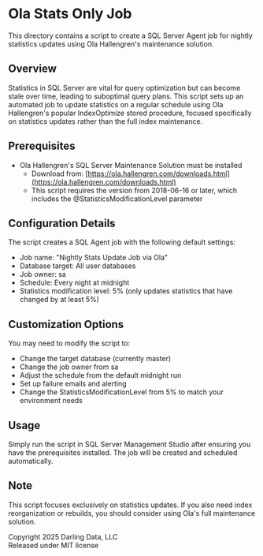 # Ola Stats Only Job

This directory contains a script to create a SQL Server Agent job for nightly statistics updates using Ola Hallengren's maintenance solution.

## Overview

Statistics in SQL Server are vital for query optimization but can become stale over time, leading to suboptimal query plans. This script sets up an automated job to update statistics on a regular schedule using Ola Hallengren's popular IndexOptimize stored procedure, focused specifically on statistics updates rather than the full index maintenance.

## Prerequisites

- Ola Hallengren's SQL Server Maintenance Solution must be installed
  - Download from: [https://ola.hallengren.com/downloads.html](https://ola.hallengren.com/downloads.html)
  - This script requires the version from 2018-06-16 or later, which includes the @StatisticsModificationLevel parameter

## Configuration Details

The script creates a SQL Agent job with the following default settings:
- Job name: "Nightly Stats Update Job via Ola"
- Database target: All user databases
- Job owner: sa
- Schedule: Every night at midnight
- Statistics modification level: 5% (only updates statistics that have changed by at least 5%)

## Customization Options

You may need to modify the script to:
- Change the target database (currently master)
- Change the job owner from sa
- Adjust the schedule from the default midnight run
- Set up failure emails and alerting
- Change the StatisticsModificationLevel from 5% to match your environment needs

## Usage

Simply run the script in SQL Server Management Studio after ensuring you have the prerequisites installed. The job will be created and scheduled automatically.

## Note

This script focuses exclusively on statistics updates. If you also need index reorganization or rebuilds, you should consider using Ola's full maintenance solution.

Copyright 2025 Darling Data, LLC  
Released under MIT license